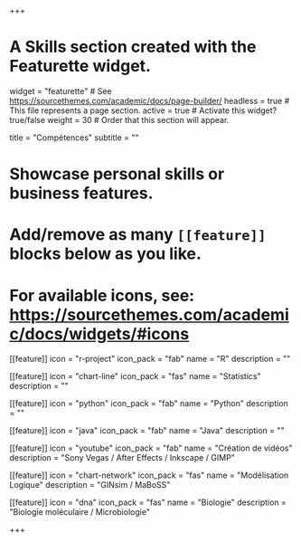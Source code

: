 +++
# A Skills section created with the Featurette widget.
widget = "featurette"  # See https://sourcethemes.com/academic/docs/page-builder/
headless = true  # This file represents a page section.
active = true  # Activate this widget? true/false
weight = 30  # Order that this section will appear.

title = "Compétences"
subtitle = ""

# Showcase personal skills or business features.
# 
# Add/remove as many `[[feature]]` blocks below as you like.
# 
# For available icons, see: https://sourcethemes.com/academic/docs/widgets/#icons

[[feature]]
  icon = "r-project"
  icon_pack = "fab"
  name = "R"
  description = ""
  
[[feature]]
  icon = "chart-line"
  icon_pack = "fas"
  name = "Statistics"
  description = ""  
  
[[feature]]
  icon = "python"
  icon_pack = "fab"
  name = "Python"
  description = "" 

[[feature]]
  icon = "java"
  icon_pack = "fab"
  name = "Java"
  description = "" 
  

[[feature]]
  icon = "youtube"
  icon_pack = "fab"
  name = "Création de vidéos"
  description = "Sony Vegas / After Effects / Inkscape / GIMP"

[[feature]]
  icon = "chart-network"
  icon_pack = "fas"
  name = "Modélisation Logique"
  description = "GINsim / MaBoSS"


[[feature]]
  icon = "dna"
  icon_pack = "fas"
  name = "Biologie"
  description = "Biologie moléculaire / Microbiologie"

+++
